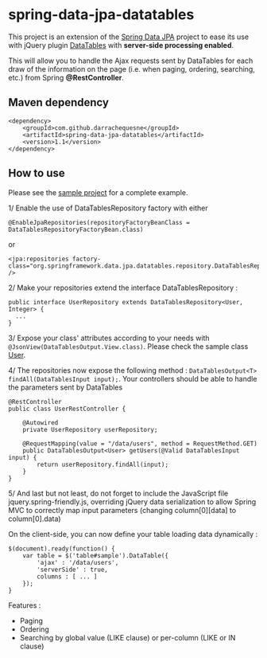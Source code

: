 # spring-data-jpa-datatables
This project is an extension of the [Spring Data JPA](https://github.com/spring-projects/spring-data-jpa) project to ease its use with jQuery plugin [DataTables](http://datatables.net/) with **server-side processing enabled**.

This will allow you to handle the Ajax requests sent by DataTables for each draw of the information on the page (i.e. when paging, ordering, searching, etc.) from Spring **@RestController**.

## Maven dependency

```
<dependency>
	<groupId>com.github.darrachequesne</groupId>
	<artifactId>spring-data-jpa-datatables</artifactId>
	<version>1.1</version>
</dependency>
```

## How to use

Please see the [sample project](https://github.com/darrachequesne/spring-data-jpa-datatables-sample) for a complete example. 

1/ Enable the use of DataTablesRepository factory with either
```
@EnableJpaRepositories(repositoryFactoryBeanClass = DataTablesRepositoryFactoryBean.class)
```
or 
```
<jpa:repositories factory-class="org.springframework.data.jpa.datatables.repository.DataTablesRepositoryFactoryBean" />
```

2/ Make your repositories extend the interface DataTablesRepository :

```
public interface UserRepository extends DataTablesRepository<User, Integer> {
  ...
}
```

3/ Expose your class' attributes according to your needs with ```@JsonView(DataTablesOutput.View.class)```. Please check the sample class [User](https://github.com/darrachequesne/spring-data-jpa-datatables-sample/blob/master/src/main/java/sample/model/User.java).

4/ The repositories now expose the following method : ```DataTablesOutput<T> findAll(DataTablesInput input);```. Your controllers should be able to handle the parameters sent by DataTables

```
@RestController
public class UserRestController {

	@Autowired
	private UserRepository userRepository;

	@RequestMapping(value = "/data/users", method = RequestMethod.GET)
	public DataTablesOutput<User> getUsers(@Valid DataTablesInput input) {
		return userRepository.findAll(input);
	}
}
```

5/ And last but not least, do not forget to include the JavaScript file jquery.spring-friendly.js, overriding jQuery data serialization to allow Spring MVC to correctly map input parameters (changing column[0]\[data] to column[0].data)


On the client-side, you can now define your table loading data dynamically :

```
$(document).ready(function() {
	var table = $('table#sample').DataTable({
		'ajax' : '/data/users',
		'serverSide' : true,
		columns : [ ... ]
	});
}
```

Features :
- Paging
- Ordering
- Searching by global value (LIKE clause) or per-column (LIKE or IN clause)
